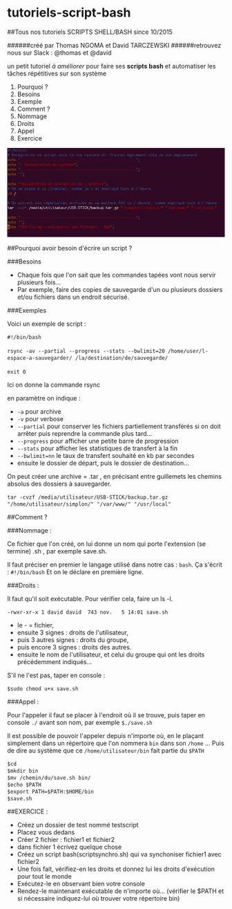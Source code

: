 # tutoriels-script-bash
##Tous nos tutoriels SCRIPTS SHELL/BASH since 10/2015


######créé par Thomas NGOMA et David TARCZEWSKI
######retrouvez nous sur Slack : @thomas et @david

un petit tutoriel *à améliorer* pour faire ses **scripts bash** et automatiser les tâches répétitives sur son système

1. Pourquoi ?
  11. Besoins
  12. Exemple
2. Comment ?
  21. Nommage
  22. Droits
  23. Appel
3. Exercice

![image d'exemple](assets/img/script-bash-exemple.png "exemple de script bash")

##Pourquoi avoir besoin d'écrire un script ?

###Besoins
* Chaque fois que l'on sait que les commandes tapées vont nous servir plusieurs fois...
* Par exemple, faire des copies de sauvegarde d'un ou plusieurs dossiers et/ou fichiers dans un endroit sécurisé.

###Exemples

Voici un exemple de script :

```
#!/bin/bash

rsync -av --partial --progress --stats --bwlimit=20 /home/user/l-espace-a-sauvegarder/ /la/destination/de/sauvegarde/

exit 0
```

Ici on donne la commande rsync

en paramètre on indique :
- `-a` pour archive
- `-v` pour verbose
- `--partial` pour conserver les fichiers partiellement transférés si on doit arrêter puis reprendre la commande plus tard...
- `--progress` pour afficher une petite barre de progression
- `--stats` pour afficher les statistiques de transfert à la fin
- `--bwlimit=nn` le taux de transfert souhaité en kb par secondes
- ensuite le dossier de départ, puis le dossier de destination...

On peut créer une archive = .tar , en précisant entre guillemets les chemins absolus des dossiers à sauvegarder.

```
tar -cvzf /media/utilisateur/USB-STICK/backup.tar.gz "/home/utilisateur/simplon/" "/var/www/" "/usr/local"
```

##Comment ?

###Nommage :

Ce fichier que l'on créé, on lui donne un nom qui porte l'extension (se termine) .sh , par exemple save.sh.

Il faut préciser en premier le langage utilisé dans notre cas : `bash`.
Ça s'écrit : `#!/bin/bash`
Et on le déclare en première ligne.

###Droits :

Il faut qu'il soit exécutable. 
Pour vérifier cela, faire un ls -l. 

```
-rwxr-xr-x 1 david david  743 nov.   5 14:01 save.sh
```

- le - = fichier,
- ensuite 3 signes : droits de l'utilisateur,
- puis 3 autres signes : droits du groupe,
- puis encore 3 signes : droits des autres.
- ensuite le nom de l'utilisateur, et celui du groupe qui ont les droits précédemment indiqués...

S'il ne l'est pas, taper en console :

```
$sudo chmod u+x save.sh
```


###Appel :

Pour l'appeler il faut se placer à l'endroit où il se trouve, puis taper en console `./` avant son nom, par exemple `$./save.sh`

Il est possible de pouvoir l'appeler depuis n'importe où, en le plaçant simplement dans un répertoire que l'on nommera `bin` dans son `/home` ...
Puis de dire au système que ce `/home/utilisateur/bin` fait partie du `$PATH` 

```
$cd
$mkdir bin
$mv /chemin/du/save.sh bin/
$echo $PATH
$export PATH=$PATH:$HOME/bin
$save.sh
```

##EXERCICE :

- Créez un dossier de test nommé testscript
- Placez vous dedans
- Créer 2 fichier : fichier1 et fichier2
- dans fichier 1 écrivez quelque chose
- Créez un script bash(scriptsynchro.sh) qui va synchoniser fichier1 avec fichier2
- Une fois fait, vérifiez-en les droits et donnez lui les droits d'exécution pour tout le monde
- Exécutez-le en observant bien votre console
- Rendez-le maintenant exécutable de n'importe où... (vérifier le $PATH et si nécessaire indiquez-lui où trouver votre répertoire bin)

